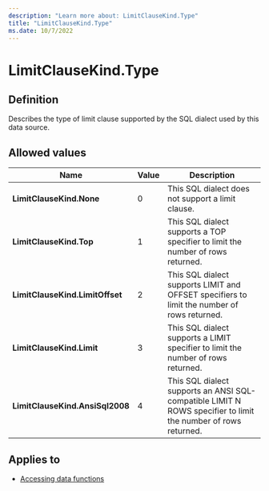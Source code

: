 ```yaml
---
description: "Learn more about: LimitClauseKind.Type"
title: "LimitClauseKind.Type"
ms.date: 10/7/2022
---
```

# LimitClauseKind.Type

## Definition

Describes the type of limit clause supported by the SQL dialect used by this data source.

## Allowed values

|Name|Value|Description|
|------------|--|---------------|
|**LimitClauseKind.None**|0|This SQL dialect does not support a limit clause.|
|**LimitClauseKind.Top**|1|This SQL dialect supports a TOP specifier to limit the number of rows returned.|
|**LimitClauseKind.LimitOffset**|2|This SQL dialect supports LIMIT and OFFSET specifiers to limit the number of rows returned.|
|**LimitClauseKind.Limit**|3|This SQL dialect supports a LIMIT specifier to limit the number of rows returned.|
|**LimitClauseKind.AnsiSql2008**|4|This SQL dialect supports an ANSI SQL-compatible LIMIT N ROWS specifier to limit the number of rows returned.|

## Applies to

* [Accessing data functions](accessing-data-functions.md)
